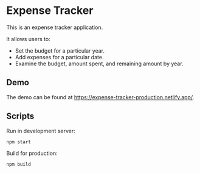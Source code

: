 # Expense Tracker

This is an expense tracker application.

It allows users to:

- Set the budget for a particular year.
- Add expenses for a particular date.
- Examine the budget, amount spent, and remaining amount by year.

## Demo

The demo can be found at https://expense-tracker-production.netlify.app/.

## Scripts

Run in development server:

    npm start

Build for production:

    npm build
